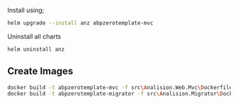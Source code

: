 Install using;

```bash
helm upgrade --install anz abpzerotemplate-mvc
```

Uninstall all charts

```bash
helm uninstall anz
```

## Create Images

```bash
docker build -t abpzerotemplate-mvc -f src\Analision.Web.Mvc\Dockerfile .
docker build -t abpzerotemplate-migrator -f src\Analision.Migrator\Dockerfile .
```
